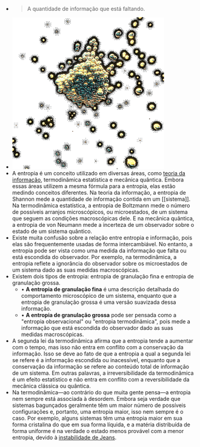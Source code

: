 ---
---

- > A quantidade de informação que está faltando.
- ![output-onlinegiftools (3).gif](../assets/output-onlinegiftools_(3)_1672068776378_0.gif)
- A entropia é um conceito utilizado em diversas áreas, como [teoria da informação]([[informação]]), termodinâmica estatística e mecânica quântica. Embora essas áreas utilizem a mesma fórmula para a entropia, elas estão medindo conceitos diferentes. Na teoria da informação, a entropia de Shannon mede a quantidade de informação contida em um [[sistema]]. Na termodinâmica estatística, a entropia de Boltzmann mede o número de possíveis arranjos microscópicos, ou microestados, de um sistema que seguem as condições macroscópicas dele. E na mecânica quântica, a entropia de von Neumann mede a incerteza de um observador sobre o estado de um sistema quântico.
- Existe muita confusão sobre a relação entre entropia e informação, pois elas são frequentemente usadas de forma intercambiável. No entanto, a entropia pode ser vista como uma medida da informação que falta ou está escondida do observador. Por exemplo, na termodinâmica, a entropia reflete a ignorância do observador sobre os microestados de um sistema dado as suas medidas macroscópicas.
- Existem dois tipos de entropia: entropia de granulação fina e entropia de granulação grossa.
	- • **A entropia de granulação fina** é uma descrição detalhada do comportamento microscópico de um sistema, enquanto que a entropia de granulação grossa é uma versão suavizada dessa informação.
	- • **A entropia de granulação grossa** pode ser pensada como a "entropia observacional" ou "entropia termodinâmica", pois mede a informação que está escondida do observador dado as suas medidas macroscópicas.
- A segunda lei da termodinâmica afirma que a entropia tende a aumentar com o tempo, mas isso não entra em conflito com a conservação da informação. Isso se deve ao fato de que a entropia a qual a segunda lei se refere é a informação escondida ou inacessível, enquanto que a conservação da informação se refere ao conteúdo total de informação de um sistema. Em outras palavras, a irreversibilidade da termodinâmica é um efeito estatístico e não entra em conflito com a reversibilidade da mecânica clássica ou quântica.
- Na termodinâmica—ao contrário do que muita gente pensa—a entropia nem sempre está associada à desordem. Embora seja verdade que sistemas bagunçados geralmente têm um maior número de possíveis configurações e, portanto, uma entropia maior, isso nem sempre é o caso. Por exemplo, alguns sistemas têm uma entropia maior em sua forma cristalina do que em sua forma líquida, e a matéria distribuída de forma uniforme é na verdade o estado menos provável com a menor entropia, devido à [instabilidade de Jeans](https://pt.wikipedia.org/wiki/Instabilidade_de_Jeans).